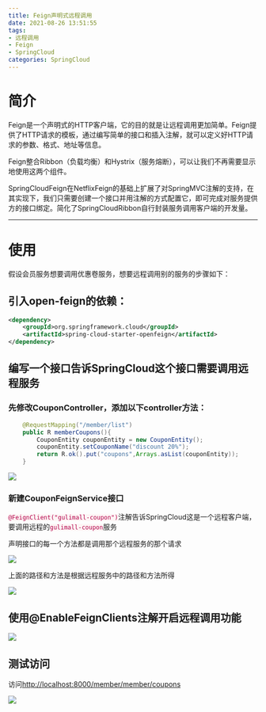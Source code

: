 ```yaml
---
title: Feign声明式远程调用
date: 2021-08-26 13:51:55
tags:
- 远程调用
- Feign
- SpringCloud
categories: SpringCloud
---
```


#  简介

Feign是一个声明式的HTTP客户端，它的目的就是让远程调用更加简单。Feign提供了HTTP请求的模板，通过编写简单的接口和插入注解，就可以定义好HTTP请求的参数、格式、地址等信息。

Feign整合Ribbon（负载均衡）和Hystrix（服务熔断），可以让我们不再需要显示地使用这两个组件。

SpringCloudFeign在NetflixFeign的基础上扩展了对SpringMVC注解的支持，在其实现下，我们只需要创建一个接口并用注解的方式配置它，即可完成对服务提供方的接口绑定。简化了SpringCloudRibbon自行封装服务调用客户端的开发量。

--------

# 使用

假设会员服务想要调用优惠卷服务，想要远程调用别的服务的步骤如下：

## 引入open-feign的依赖：

```xml
<dependency>
    <groupId>org.springframework.cloud</groupId>
    <artifactId>spring-cloud-starter-openfeign</artifactId>
</dependency>
```

## 编写一个接口告诉SpringCloud这个接口需要调用远程服务

### 先修改CouponController，添加以下controller方法：

```java
    @RequestMapping("/member/list")
    public R memberCoupons(){
        CouponEntity couponEntity = new CouponEntity();
        couponEntity.setCouponName("discount 20%");
        return R.ok().put("coupons",Arrays.asList(couponEntity));
    }
```

![](https://myblob-pics.oss-cn-hangzhou.aliyuncs.com/SpringCloudAlibabaNacos/couponcontroller.png)

### 新建CouponFeignService接口

<code style="color:#b30049;background-color:#fdf5f5">@FeignClient("gulimall-coupon")</code>注解告诉SpringCloud这是一个远程客户端，要调用远程的<code style="color:#b30049;background-color:#fdf5f5">gulimall-coupon</code>服务

声明接口的每一个方法都是调用那个远程服务的那个请求

![](https://myblob-pics.oss-cn-hangzhou.aliyuncs.com/SpringCloudAlibabaNacos/openfeign1.png)

上面的路径和方法是根据远程服务中的路径和方法所得

![](https://myblob-pics.oss-cn-hangzhou.aliyuncs.com/SpringCloudAlibabaNacos/openfeign2.png)

## 使用@EnableFeignClients注解开启远程调用功能

![](https://myblob-pics.oss-cn-hangzhou.aliyuncs.com/SpringCloudAlibabaNacos/openfeign3.png)

## 测试访问

访问<http://localhost:8000/member/member/coupons>

![](https://myblob-pics.oss-cn-hangzhou.aliyuncs.com/SpringCloudAlibabaNacos/feignclienttest.png)

